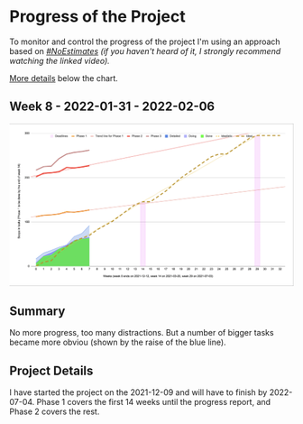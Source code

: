 # Progress of the Project

To monitor and control the progress of the project I'm using an approach based on [*#NoEstimates*](https://www.youtube.com/watch?v=QVBlnCTu9Ms) *(if you haven't heard of it, I strongly recommend watching the linked video).*

[More details](#project-details) below the chart. 

## Week 8 - 2022-01-31 - 2022-02-06

![Progress](progress.png)

## Summary

No more progress, too many distractions. But a number of bigger tasks became more obviou (shown by the raise of the blue line).

## Project Details
I have started the project on the 2021-12-09 and will have to finish by 2022-07-04. Phase 1 covers the first 14 weeks until the progress report, and Phase 2 covers the rest.
